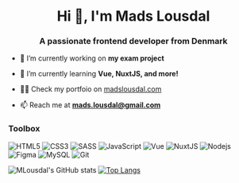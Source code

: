 <h1 align="center">Hi 👋, I'm Mads Lousdal</h1>
<h3 align="center">A passionate frontend developer from Denmark</h3>

- 🔭 I’m currently working on **my exam project**

- 🌱 I’m currently learning **Vue, NuxtJS, and more!**

- 👨‍💻 Check my portfoio on [madslousdal.com](https://www.madslousdal.com/)

- 📫 Reach me at **mads.lousdal@gmail.com**

### Toolbox

![HTML5](https://img.shields.io/badge/HTML5-E34F26?style=for-the-badge&logo=html5&logoColor=white)
![CSS3](https://img.shields.io/badge/CSS3-1572B6?style=for-the-badge&logo=css3&logoColor=white)
![SASS](https://img.shields.io/badge/Sass-CC6699?style=for-the-badge&logo=sass&logoColor=white)
![JavaScript](https://img.shields.io/badge/JavaScript-F7DF1E?style=for-the-badge&logo=javascript&logoColor=black)
![Vue](https://img.shields.io/badge/Vue.js-35495E?style=for-the-badge&logo=vue.js&logoColor=4FC08D)
![NuxtJS](https://img.shields.io/badge/Nuxt-black?style=for-the-badge&logo=nuxt.js&logoColor=white)
![Nodejs](https://img.shields.io/badge/Node.js-43853D?style=for-the-badge&logo=node.js&logoColor=white)
![Figma](https://img.shields.io/badge/figma-%23F24E1E.svg?style=for-the-badge&logo=figma&logoColor=white)
![MySQL](https://img.shields.io/badge/mysql-%2300f.svg?style=for-the-badge&logo=mysql&logoColor=white)
![Git](https://img.shields.io/badge/git-%23F05033.svg?style=for-the-badge&logo=git&logoColor=white)

![MLousdal's GitHub stats](https://github-readme-stats.vercel.app/api?username=mlousdal&count_private=true&show_icons=true&hide=issues,contribs)
[![Top Langs](https://github-readme-stats.vercel.app/api/top-langs/?username=mlousdal&layout=compact)](https://github.com/mlousdal/github-readme-stats)
